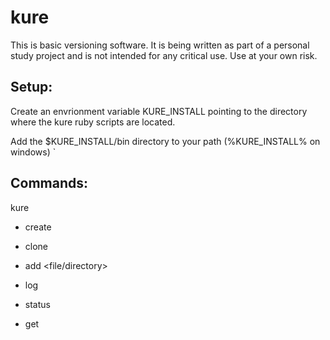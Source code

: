 # kure

This is basic versioning software. It is being written as part of a personal study project and is not intended for any critical use. Use at your own risk.

Setup:
---

Create an envrionment variable KURE_INSTALL pointing to the directory where the kure ruby scripts are located.

Add the $KURE_INSTALL/bin directory to your path (%KURE_INSTALL% on windows)
`

Commands:
---

kure

* create <directory>

* clone <kure reporsitory directory>

* add <file/directory>

* log <version number>

* status

* get <version number>



